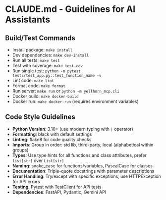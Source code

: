 # CLAUDE.md - Guidelines for AI Assistants

## Build/Test Commands

- Install package: `make install`
- Dev dependencies: `make dev-install`
- Run all tests: `make test`
- Test with coverage: `make test-cov`
- Run single test: `python -m pytest tests/test_app.py::test_function_name -v`
- Lint code: `make lint`
- Format code: `make format`
- Run server: `make run` or `python -m yellhorn_mcp.cli`
- Docker build: `make docker-build`
- Docker run: `make docker-run` (requires environment variables)

## Code Style Guidelines

- **Python Version**: 3.10+ (use modern typing with `|` operator)
- **Formatting**: black with default settings
- **Linting**: flake8 for code quality checks
- **Imports**: Group in order: std lib, third-party, local (alphabetical within groups)
- **Types**: Use type hints for all functions and class attributes, prefer `list[str]` over `List[str]`
- **Naming**: snake_case for functions/variables, PascalCase for classes
- **Documentation**: Triple-quote docstrings with parameter descriptions
- **Error Handling**: Try/except with specific exceptions, use HTTPException for API errors
- **Testing**: Pytest with TestClient for API tests
- **Dependencies**: FastAPI, Pydantic, Gemini API
